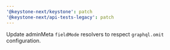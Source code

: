 ```yaml
---
'@keystone-next/keystone': patch
'@keystone-next/api-tests-legacy': patch
---
```


Update adminMeta `fieldMode` resolvers to respect `graphql.omit` configuration.

